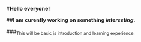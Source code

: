 #**Hello everyone!**

##**I am curently working on something _interesting_.**

###<sub>This will be basic js introduction and learning experience.</sub>
